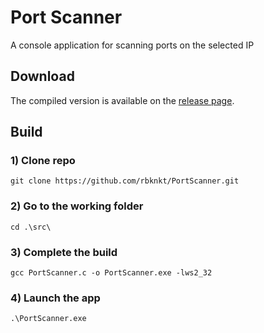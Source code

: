 # Port Scanner
A console application for scanning ports on the selected IP

## Download
The compiled version is available on the [release page](https://github.com/rbknkt/PortScanner/releases/latest).

## Build
### 1) Clone repo
```
git clone https://github.com/rbknkt/PortScanner.git 
``` 
### 2) Go to the working folder
```
cd .\src\
```
### 3) Complete the build
```
gcc PortScanner.c -o PortScanner.exe -lws2_32
```
### 4) Launch the app
```
.\PortScanner.exe
```

